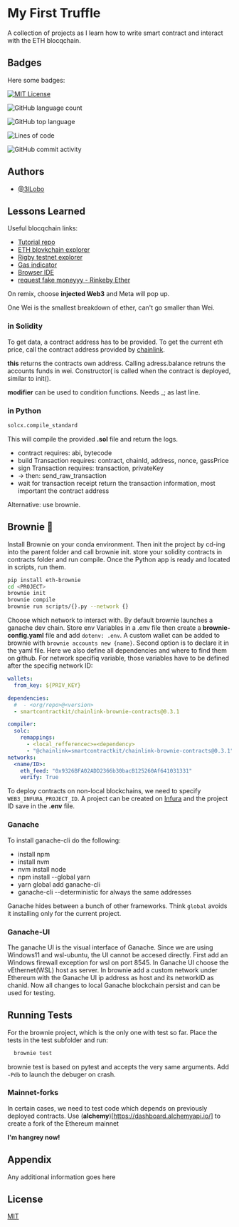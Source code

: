# My First Truffle

A collection of projects as I learn how to write smart contract and interact with the ETH blocqchain.

## Badges

Here some badges:

[![MIT License](https://img.shields.io/apm/l/atomic-design-ui.svg?style=for-the-badge)](https://github.com/tterb/atomic-design-ui/blob/master/LICENSEs)

![GitHub language count](https://img.shields.io/github/languages/count/3lLobo/firstTruffle?style=for-the-badge&color=magenta)

![GitHub top language](https://img.shields.io/github/languages/top/3lLobo/firstTruffle?style=for-the-badge&color=red)

![Lines of code](https://img.shields.io/tokei/lines/github/3lLobo/firstTruffle?style=for-the-badge&color=orange)

![GitHub commit activity](https://img.shields.io/github/commit-activity/y/3lLobo/firstTruffle?color=lightblue&style=for-the-badge)

## Authors

- [@3lLobo](https://www.github.com/3lLobo)

## Lessons Learned

Useful blocqchain links:

- [Tutorial repo](https://github.com/smartcontractkit/full-blockchain-solidity-course-py)
- [ETH blovkchain explorer](https://etherscan.io/)
- [Rigby testnet explorer](https://rinkeby.etherscan.io/)
- [Gas indicator](https://ethgasstation.info/)
- [Browser IDE](https://remix.ethereum.org/)
- [request fake moneyyy - Rinkeby Ether](https://docs.chain.link/docs/link-token-contracts/#rinkeby)

On remix, choose **injected Web3** and Meta will pop up.

One Wei is the smallest breakdown of ether, can't go smaller than Wei.

### in Solidity

To get data, a contract address has to be provided. To get the current eth price, call the contract address provided by [chainlink](https://data.chain.link/ethereum/mainnet/crypto-usd).

**this** returns the contracts own address. Calling adress.balance retruns the accounts funds in wei. Constructor( is called when the contract is deployed, similar to init().

**modifier** can be used to condition functions. Needs \_; as last line.

### in Python

```python
solcx.compile_standard
```

This will compile the provided **.sol** file and return the logs.

- contract requires: abi, bytecode
- build Transaction requires: contract, chainId, address, nonce, gassPrice
- sign Transaction requires: transaction, privateKey
- -> then: send_raw_transaction
- wait for transaction receipt return the transaction information, most important the contract address

Alternative: use brownie.

## Brownie :doughnut:

Install Brownie on your conda environment. Then init the project by cd-ing into the parent folder and call brownie init.
store your solidity contracts in contracts folder and run compile.
Once the Python app is ready and located in scripts, run them.

```bash
pip install eth-brownie
cd <PROJECT>
brownie init
brownie compile
brownie run scripts/{}.py --network {}
```

Choose which network to interact with. By default brownie launches a ganache dev chain.
Store env Variables in a .env file then create a **brownie-config.yaml** file and add `dotenv: .env`.
A custom wallet can be added to brownie with `brownie accounts new {name}`. Second option is to declare it in the yaml file. Here we also define all dependencies and where to find them on github. For network specifiq variable, those variables have to be defined after the specifig network ID:

```yaml
wallets:
  from_key: ${PRIV_KEY}

dependencies:
  #  - <org/repo>@<version>
  - smartcontractkit/chainlink-brownie-contracts@0.3.1

compiler:
  solc:
    remappings:
      - <local_refferencec>=<dependency>
      - "@chainlink=smartcontractkit/chainlink-brownie-contracts@0.3.1"
networks:
  <name/ID>:
    eth_feed: "0x9326BFA02ADD2366b30bacB125260Af641031331"
    verify: True
```

To deploy contracts on non-local blockchains, we need to specify `WEB3_INFURA_PROJECT_ID`. A project can be created on [Infura](https://infura.io/) and the project ID save in the **.env** file.

### Ganache

To install ganache-cli do the following:

- install npm
- install nvm
- nvm install node
- npm install --global yarn
- yarn global add ganache-cli
- ganache-cli --deterministic for always the same addresses

Ganache hides between a bunch of other frameworks. Think `global` avoids it installing only for the current project.

<!-- .markdown-body {
  --md-code-background: #e3dcef;
  --md-code-text: #4a2b7b;
  --md-code-tabs: #c6b8dd;
  --md-code-radius: 4px;
} -->

### Ganache-UI

The ganache UI is the visual interface of Ganache. Since we are using Windows11 and wsl-ubuntu, the UI cannot be accesed directly. First add an Windows firewall exception for wsl on port 8545. In Ganache UI choose the vEthernet(WSL) host as server. In brownie add a custom network under Ethereum with the Ganache UI ip address as host and its networkID as chanid.
Now all changes to local Ganache blockchain persist and can be used for testing.

## Running Tests

For the brownie project, which is the only one with test so far. Place the tests in the test subfolder and run:

```bash
  brownie test
```

brownie test is based on pytest and accepts the very same arguments. Add `-Pdb` to launch the debuger on crash.

### Mainnet-forks

In certain cases, we need to test code which depends on previously deployed contracts. Use (__alchemy__)[https://dashboard.alchemyapi.io/] to create a fork of the Ethereum mainnet

**I'm hangrey now!**

## Appendix

Any additional information goes here

## License

[MIT](https://choosealicense.com/licenses/mit/)
